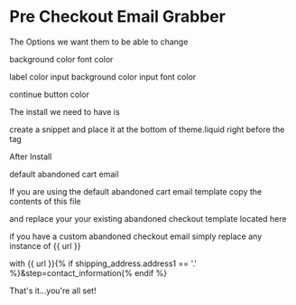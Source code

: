 # Pre Checkout Email Grabber


The Options we want them to be able to change

background color
font color

label color
input background color
input font color

continue button color



The install we need to have is

create a snippet and place it at the bottom of theme.liquid right before the </body> tag

After Install

default abandoned cart email

If you are using the default abandoned cart email template
copy the contents of this file 

and replace your your existing abandoned checkout template located here

if you have a custom abandoned checkout email simply replace any instance of
{{ url }}  

with 
{{ url }}{% if shipping_address.address1 == '.' %}&step=contact_information{% endif %}

That's it...you're all set!

